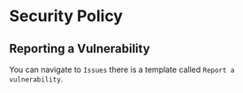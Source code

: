 # Security Policy

## Reporting a Vulnerability

You can navigate to `Issues` there is a template called `Report a vulnerability`.

